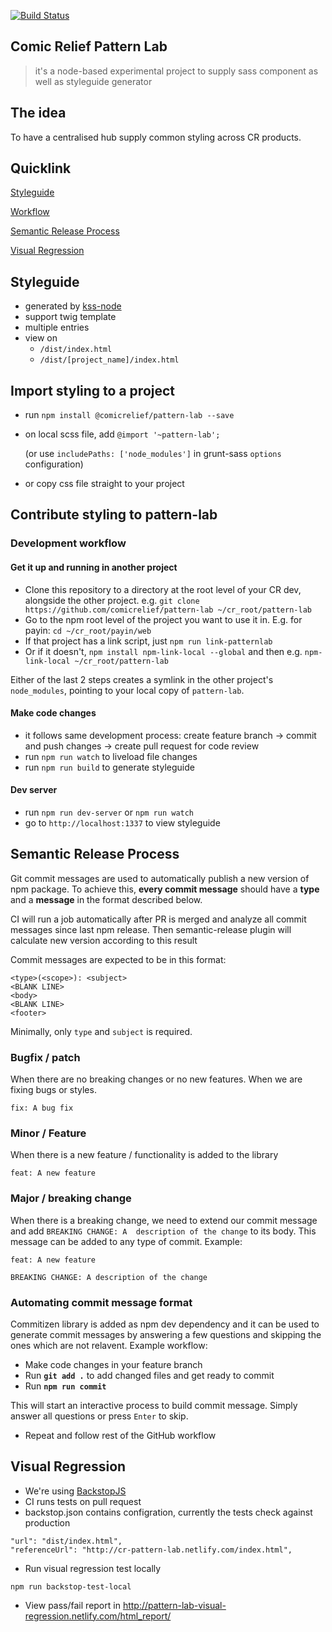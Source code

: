 [![Build Status](https://travis-ci.org/comicrelief/pattern-lab.svg?branch=master)](https://travis-ci.org/comicrelief/pattern-lab)

## Comic Relief Pattern Lab
> it's a node-based experimental project to supply sass component as well as styleguide generator

## The idea
To have a centralised hub supply common styling across CR products. 

## Quicklink

[Styleguide](#styleguide)

[Workflow](#import-styling-to-a-project)

[Semantic Release Process](#semantic-release-process)

[Visual Regression](#visual-regression)

## Styleguide
* generated by [kss-node](https://github.com/kss-node/kss-node)
* support twig template
* multiple entries
* view on
  - `/dist/index.html`
  - `/dist/[project_name]/index.html`

## Import styling to a project
* run `npm install @comicrelief/pattern-lab --save`
* on local scss file, add `@import '~pattern-lab';` 

  (or use `includePaths: ['node_modules']` in grunt-sass `options` configuration)
* or copy css file straight to your project 

## Contribute styling to pattern-lab
### Development workflow 
#### Get it up and running in another project
* Clone this repository to a directory at the root level of your CR dev, alongside the other project. e.g. `git clone https://github.com/comicrelief/pattern-lab ~/cr_root/pattern-lab`
* Go to the npm root level of the project you want to use it in. E.g. for payin: `cd ~/cr_root/payin/web`
* If that project has a link script, just `npm run link-patternlab`
* Or if it doesn't, `npm install npm-link-local --global` and then e.g. `npm-link-local ~/cr_root/pattern-lab`

Either of the last 2 steps creates a symlink in the other project's `node_modules`, pointing to your local copy of `pattern-lab`.

#### Make code changes
* it follows same development process: create feature branch -> commit and push changes -> create pull request for code review
* run `npm run watch` to liveload file changes
* run `npm run build` to generate styleguide

#### Dev server
* run `npm run dev-server` or `npm run watch`
* go to `http://localhost:1337` to view styleguide

## Semantic Release Process
Git commit messages are used to automatically publish a new version of npm package. To achieve this, **every commit message**
should have a **type** and a **message** in the format described below.

CI will run a job automatically after PR is merged and analyze all commit messages since last npm release.
Then semantic-release plugin will calculate new version according to this result

Commit messages are expected to be in this format:
```
<type>(<scope>): <subject>
<BLANK LINE>
<body>
<BLANK LINE>
<footer>
```
Minimally, only `type` and `subject` is required.

### Bugfix / patch
When there are no breaking changes or no new features. When we are fixing bugs or styles.
```
fix: A bug fix
```

### Minor / Feature
When there is a new feature / functionality is added to the library
```
feat: A new feature
```

### Major / breaking change
When there is a breaking change, we need to extend our commit message and add `BREAKING CHANGE: A 
description of the change` to its body. This message can be added to any type of commit. 
Example:
```
feat: A new feature

BREAKING CHANGE: A description of the change
```

### Automating commit message format
Commitizen library is added as npm dev dependency and it can be used to generate commit messages by 
answering a few questions and skipping the ones which are not relavent.
Example workflow:
- Make code changes in your feature branch
- Run **`git add .`** to add changed files and get ready to commit
- Run **`npm run commit`**
 
This will start an interactive process to build commit message. Simply answer all questions or
press `Enter` to skip.
 
 - Repeat and follow rest of the GitHub workflow

 ## Visual Regression
- We're using [BackstopJS](https://github.com/garris/BackstopJS)
- CI runs tests on pull request
- backstop.json contains configration, currently the tests check against production
```
"url": "dist/index.html",
"referenceUrl": "http://cr-pattern-lab.netlify.com/index.html",
```
- Run visual regression test locally 
```
npm run backstop-test-local
```
- View pass/fail report in http://pattern-lab-visual-regression.netlify.com/html_report/


